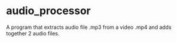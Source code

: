 # audio_processor
 A program that extracts audio file .mp3 from a video .mp4 and adds together 2 audio files.
